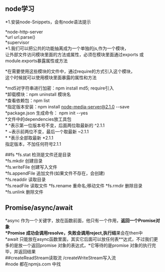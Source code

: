 ## node学习  
*1.安装node-Snippets，会有node语法提示

*node-http-server  
*url url.parse()  
*supervisor   
*1.我们可以把公共的功能抽离成为一个单独的js,作为一个模块，    
让外部文件访问模块里面的方法或属性，必须在模块里面通过exports 或module.exports暴露属性或方法     

*在需要使用这些模块的文件中，通过require的方式引入这个模块，    
这个时候就可以使用模块里面暴露的属性和方法   

*md5对字符串进行加密：npm install md5; require引入  
*卸载模块：npm uninstall 模块名   
*查看依赖包：npm list  
*指定版本安装：npm install node-media-server@2.1.0  --save  
*package.json 生成命令： npm init --yes   
    *文件中的dependencies放工具包   
    * ^表示第一位版本号不变，后面两位取最新的 ^2.1.1  
    * ~表示前两位不变，最后一个取最新 ~2.1.1  
    * *表示全部取最新 *2.1.1   
     指定版本，不加任何符号2.1.1   

##fs
*fs.stat            检测是文件还是目录   
*fs.mkdir           创建目录    
*fs.writeFile       创建写入文件  
*fs.appendFile      追加文件(如果文件不存在，会创建)  
*fs.readdir         读取目录  
*fs.readFile        读取文件
*fs.rename          重命名;移动文件
*fs.rmdir           删除目录  
*fs.unlink          删除文件

## Promise/async/await
*async 作为一个关键字，放在函数前面，他只有一个作用，**返回一个Promise对象   
*Promise 成功会调用resolve，失败会调用reject,执行结**果会在then中   
*await 只能放在async函数里面，其实它后面可以放任何表**达式，不过我们更多的是放一个返回promise 对象的表达式，*它等待的是promise 对象的执行完毕，并返回结果   
##createReadStream读取流 /createWriteStream写入流    
#node 都在npmjs.com 中找    




